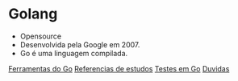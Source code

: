 # Golang

- Opensource
- Desenvolvida pela Google em 2007.
- Go é uma linguagem compilada.

[Ferramentas do Go](go-tools.md)
[Referencias de estudos](links-referencias.md)
[Testes em Go]()
[Duvidas](faq.md)
